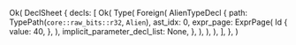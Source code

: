 Ok(
    DeclSheet {
        decls: [
            Ok(
                Type(
                    Foreign(
                        AlienTypeDecl {
                            path: TypePath(`core::raw_bits::r32`, `Alien`),
                            ast_idx: 0,
                            expr_page: ExprPage(
                                Id {
                                    value: 40,
                                },
                            ),
                            implicit_parameter_decl_list: None,
                        },
                    ),
                ),
            ),
        ],
    },
)